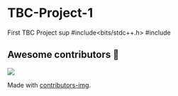 # TBC-Project-1
First TBC Project
sup
#include<bits/stdc++.h>
#include<TBC>
  
## Awesome contributors :star_struck:
<a href="https://github.com/TheBroodiesClub/TBC-Project-1/graphs/contributors">
  <img src="https://contributors-img.web.app/image?repo=TheBroodiesClub/TBC-Project-1/" />
</a>

Made with [contributors-img](https://contributors-img.web.app).
